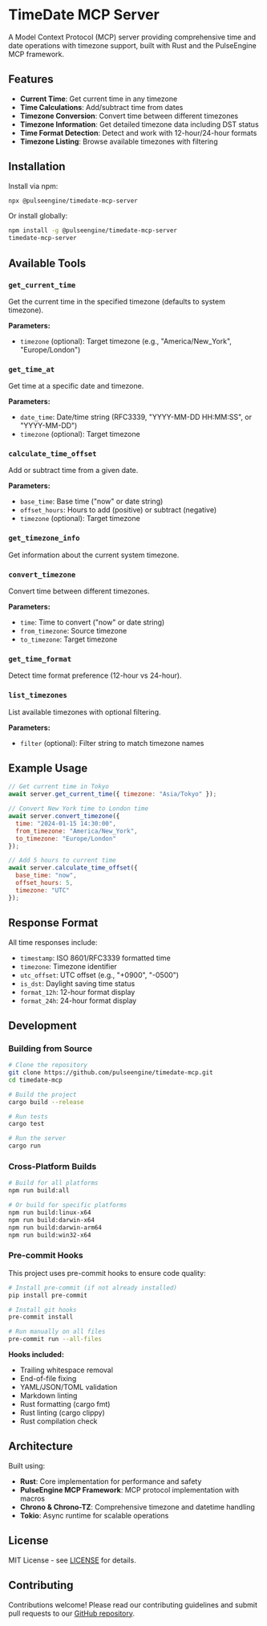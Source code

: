 # TimeDate MCP Server

A Model Context Protocol (MCP) server providing comprehensive time and date operations with timezone support,
built with Rust and the PulseEngine MCP framework.

## Features

- **Current Time**: Get current time in any timezone
- **Time Calculations**: Add/subtract time from dates
- **Timezone Conversion**: Convert time between different timezones
- **Timezone Information**: Get detailed timezone data including DST status
- **Time Format Detection**: Detect and work with 12-hour/24-hour formats
- **Timezone Listing**: Browse available timezones with filtering

## Installation

Install via npm:

```bash
npx @pulseengine/timedate-mcp-server
```

Or install globally:

```bash
npm install -g @pulseengine/timedate-mcp-server
timedate-mcp-server
```

## Available Tools

### `get_current_time`

Get the current time in the specified timezone (defaults to system timezone).

**Parameters:**

- `timezone` (optional): Target timezone (e.g., "America/New_York", "Europe/London")

### `get_time_at`

Get time at a specific date and timezone.

**Parameters:**

- `date_time`: Date/time string (RFC3339, "YYYY-MM-DD HH:MM:SS", or "YYYY-MM-DD")
- `timezone` (optional): Target timezone

### `calculate_time_offset`

Add or subtract time from a given date.

**Parameters:**

- `base_time`: Base time ("now" or date string)
- `offset_hours`: Hours to add (positive) or subtract (negative)
- `timezone` (optional): Target timezone

### `get_timezone_info`

Get information about the current system timezone.

### `convert_timezone`

Convert time between different timezones.

**Parameters:**

- `time`: Time to convert ("now" or date string)
- `from_timezone`: Source timezone
- `to_timezone`: Target timezone

### `get_time_format`

Detect time format preference (12-hour vs 24-hour).

### `list_timezones`

List available timezones with optional filtering.

**Parameters:**

- `filter` (optional): Filter string to match timezone names

## Example Usage

```javascript
// Get current time in Tokyo
await server.get_current_time({ timezone: "Asia/Tokyo" });

// Convert New York time to London time
await server.convert_timezone({
  time: "2024-01-15 14:30:00",
  from_timezone: "America/New_York",
  to_timezone: "Europe/London"
});

// Add 5 hours to current time
await server.calculate_time_offset({
  base_time: "now",
  offset_hours: 5,
  timezone: "UTC"
});
```

## Response Format

All time responses include:

- `timestamp`: ISO 8601/RFC3339 formatted time
- `timezone`: Timezone identifier
- `utc_offset`: UTC offset (e.g., "+0900", "-0500")
- `is_dst`: Daylight saving time status
- `format_12h`: 12-hour format display
- `format_24h`: 24-hour format display

## Development

### Building from Source

```bash
# Clone the repository
git clone https://github.com/pulseengine/timedate-mcp.git
cd timedate-mcp

# Build the project
cargo build --release

# Run tests
cargo test

# Run the server
cargo run
```

### Cross-Platform Builds

```bash
# Build for all platforms
npm run build:all

# Or build for specific platforms
npm run build:linux-x64
npm run build:darwin-x64
npm run build:darwin-arm64
npm run build:win32-x64
```

### Pre-commit Hooks

This project uses pre-commit hooks to ensure code quality:

```bash
# Install pre-commit (if not already installed)
pip install pre-commit

# Install git hooks
pre-commit install

# Run manually on all files
pre-commit run --all-files
```

**Hooks included:**

- Trailing whitespace removal
- End-of-file fixing
- YAML/JSON/TOML validation
- Markdown linting
- Rust formatting (cargo fmt)
- Rust linting (cargo clippy)
- Rust compilation check

## Architecture

Built using:

- **Rust**: Core implementation for performance and safety
- **PulseEngine MCP Framework**: MCP protocol implementation with macros
- **Chrono & Chrono-TZ**: Comprehensive timezone and datetime handling
- **Tokio**: Async runtime for scalable operations

## License

MIT License - see [LICENSE](LICENSE) for details.

## Contributing

Contributions welcome! Please read our contributing guidelines and submit pull requests to our [GitHub repository](https://github.com/pulseengine/timedate-mcp).
